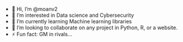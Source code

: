- 👋 Hi, I’m @moanv2
- 👀 I’m interested in Data science and Cybersecurity
- 🌱 I’m currently learning Machine learning libraries
- 💞️ I’m looking to collaborate on any project in Python, R, or a website.
- ⚡ Fun fact: GM in rivals... 

<!---
moanv2/moanv2 is a ✨ special ✨ repository because its `README.md` (this file) appears on your GitHub profile.
You can click the Preview link to take a look at your changes.
--->
